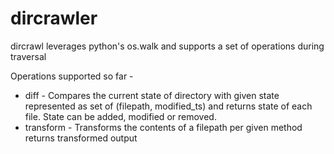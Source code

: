 # dircrawler
dircrawl leverages python's os.walk and supports a set of operations during traversal

Operations supported so far -
- diff - Compares the current state of directory with given state represented as set of (filepath, modified_ts) and returns state of each file. State can be added, modified or removed.
- transform - Transforms the contents of a filepath per given method returns transformed output

